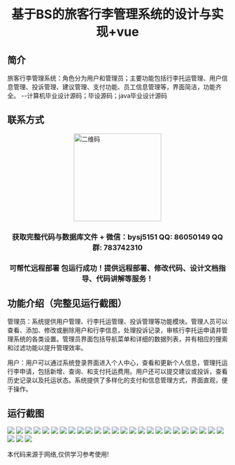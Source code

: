 <p><h1 align="center">基于BS的旅客行李管理系统的设计与实现+vue</h1></p>

## 简介
旅客行李管理系统：角色分为用户和管理员；主要功能包括行李托运管理、用户信息管理、投诉管理、建议管理、支付功能、员工信息管理等，界面简洁，功能齐全。    --计算机毕业设计源码；毕设源码；java毕业设计源码


## 联系方式
<img src="https://bs-1329754181.cos.ap-shanghai.myqcloud.com/wx.jpg" alt="二维码" style="display: block; margin: 0 auto;" width="200px">
<p><h3 align="center">获取完整代码与数据库文件 + 微信：bysj5151 QQ: 86050149 QQ群: 783742310</h3></p>
<p><h3 align="center">可帮忙远程部署 包运行成功！提供远程部署、修改代码、设计文档指导、代码讲解等服务！</h3></p>

## 功能介绍（完整见运行截图）
管理员：系统提供用户管理、行李托运管理、投诉管理等功能模块。管理人员可以查看、添加、修改或删除用户和行李信息，处理投诉记录，审核行李托运申请并管理系统的各类设置。管理员界面包括导航菜单和详细的数据列表，并有相应的搜索和过滤功能以提升管理效率。

用户：用户可以通过系统登录界面进入个人中心，查看和更新个人信息，管理托运行李申请，包括新增、查询、和支付托运费用。用户还可以提交建议或投诉，查看历史记录以及托运状态。系统提供了多样化的支付和信息管理方式，界面直观，便于操作。


## 运行截图
![](https://bs-1329754181.cos.ap-shanghai.myqcloud.com/ssm/BasedOnBSPassengerLuggageManagementSystem/img/001.jpg)
![](https://bs-1329754181.cos.ap-shanghai.myqcloud.com/ssm/BasedOnBSPassengerLuggageManagementSystem/img/002.jpg)
![](https://bs-1329754181.cos.ap-shanghai.myqcloud.com/ssm/BasedOnBSPassengerLuggageManagementSystem/img/003.jpg)
![](https://bs-1329754181.cos.ap-shanghai.myqcloud.com/ssm/BasedOnBSPassengerLuggageManagementSystem/img/004.jpg)
![](https://bs-1329754181.cos.ap-shanghai.myqcloud.com/ssm/BasedOnBSPassengerLuggageManagementSystem/img/005.jpg)
![](https://bs-1329754181.cos.ap-shanghai.myqcloud.com/ssm/BasedOnBSPassengerLuggageManagementSystem/img/006.jpg)
![](https://bs-1329754181.cos.ap-shanghai.myqcloud.com/ssm/BasedOnBSPassengerLuggageManagementSystem/img/007.jpg)
![](https://bs-1329754181.cos.ap-shanghai.myqcloud.com/ssm/BasedOnBSPassengerLuggageManagementSystem/img/008.jpg)
![](https://bs-1329754181.cos.ap-shanghai.myqcloud.com/ssm/BasedOnBSPassengerLuggageManagementSystem/img/009.jpg)
![](https://bs-1329754181.cos.ap-shanghai.myqcloud.com/ssm/BasedOnBSPassengerLuggageManagementSystem/img/010.jpg)
![](https://bs-1329754181.cos.ap-shanghai.myqcloud.com/ssm/BasedOnBSPassengerLuggageManagementSystem/img/011.jpg)
![](https://bs-1329754181.cos.ap-shanghai.myqcloud.com/ssm/BasedOnBSPassengerLuggageManagementSystem/img/012.jpg)
![](https://bs-1329754181.cos.ap-shanghai.myqcloud.com/ssm/BasedOnBSPassengerLuggageManagementSystem/img/013.jpg)
![](https://bs-1329754181.cos.ap-shanghai.myqcloud.com/ssm/BasedOnBSPassengerLuggageManagementSystem/img/014.jpg)
![](https://bs-1329754181.cos.ap-shanghai.myqcloud.com/ssm/BasedOnBSPassengerLuggageManagementSystem/img/015.jpg)
![](https://bs-1329754181.cos.ap-shanghai.myqcloud.com/ssm/BasedOnBSPassengerLuggageManagementSystem/img/016.jpg)
![](https://bs-1329754181.cos.ap-shanghai.myqcloud.com/ssm/BasedOnBSPassengerLuggageManagementSystem/img/017.jpg)
![](https://bs-1329754181.cos.ap-shanghai.myqcloud.com/ssm/BasedOnBSPassengerLuggageManagementSystem/img/018.jpg)
![](https://bs-1329754181.cos.ap-shanghai.myqcloud.com/ssm/BasedOnBSPassengerLuggageManagementSystem/img/019.jpg)
![](https://bs-1329754181.cos.ap-shanghai.myqcloud.com/ssm/BasedOnBSPassengerLuggageManagementSystem/img/020.jpg)
![](https://bs-1329754181.cos.ap-shanghai.myqcloud.com/ssm/BasedOnBSPassengerLuggageManagementSystem/img/021.jpg)
![](https://bs-1329754181.cos.ap-shanghai.myqcloud.com/ssm/BasedOnBSPassengerLuggageManagementSystem/img/022.jpg)
![](https://bs-1329754181.cos.ap-shanghai.myqcloud.com/ssm/BasedOnBSPassengerLuggageManagementSystem/img/023.jpg)
![](https://bs-1329754181.cos.ap-shanghai.myqcloud.com/ssm/BasedOnBSPassengerLuggageManagementSystem/img/024.jpg)
![](https://bs-1329754181.cos.ap-shanghai.myqcloud.com/ssm/BasedOnBSPassengerLuggageManagementSystem/img/025.jpg)
![](https://bs-1329754181.cos.ap-shanghai.myqcloud.com/ssm/BasedOnBSPassengerLuggageManagementSystem/img/026.jpg)
![](https://bs-1329754181.cos.ap-shanghai.myqcloud.com/ssm/BasedOnBSPassengerLuggageManagementSystem/img/027.jpg)
![](https://bs-1329754181.cos.ap-shanghai.myqcloud.com/ssm/BasedOnBSPassengerLuggageManagementSystem/img/028.jpg)

<p>本代码来源于网络,仅供学习参考使用!</p>
